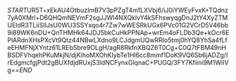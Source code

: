 $START$UR5T+xEkAU4OtbuzImB7V3pPZgT4m1LXVbj6/iJ0iYWEyFvxK+TQdnz7yA0XMrl+D6QHQmNEVmF2sgJJWI4NXQklvY4kSFhswyqgDnJ2tY4XyZTMUEldR3TLiiSIIJsU0WU3SSYxqo4r7Zw7wWESRkUGx6PVc01G2VCrD5V46bb9i89WK6nDU+QnTHMHk64JDJ5bkCuHkPPNAp+wrEm4oFLDb3Qe+kOcr6EPlARdnXHsPXcVt9Qtz44NBwLXdno9LCJdgmUQwRRIo5tmj0hYQ8YhSa4fLfeEHMFNjXYntz61LREbSbre9OLgH/agR8RkfnXBQZ6T0Cg+C0Q7tFBM49nHBSDFVhqehPKuMkjN/djKihoMXOhKIybTe1Hl6cc8mmf1DoK9VQ6Sb6jADZg/IrEdgmcfgjPdt2gBUXfdjdRUxjS3ldNCFynxGlqnaC+PUGQ/3FY7Kfiini9M1WiIVg==$END$